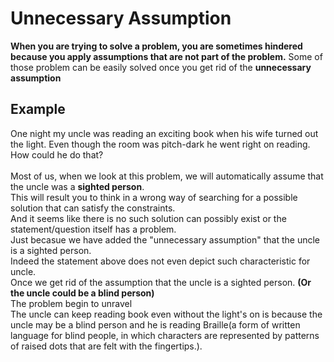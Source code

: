 # Unnecessary Assumption
**When you are trying to solve a problem, 
you are sometimes hindered because you apply assumptions that are not part of the problem.**
Some of those problem can be easily solved once you get rid of the **unnecessary assumption**
## Example
One night my uncle was reading an exciting book when his wife turned out the light. Even though the room was pitch-dark he went right on reading. How could he do that?
</br>
</br>
Most of us, when we look at this problem, we will automatically assume that the uncle was a  **sighted person**.
</br>This will result you to think in a wrong way of searching for a possible solution that can satisfy the constraints.
</br>And it seems like there is no such solution can possibly exist or the statement/question itself has a problem.
</br>Just becasue we have added the "unnecessary assumption" that the uncle is a sighted person.
</br>Indeed the statement above does not even depict such characteristic for uncle.
</br>Once we get rid of the assumption that the uncle is a sighted person. **(Or the uncle could be a blind person)**
</br>The problem begin to unravel
</br>The uncle can keep reading book even without the light's on is because the uncle may be a blind person and he is reading Braille(a form of written language for blind people, in which characters are represented by patterns of raised dots that are felt with the fingertips.).

